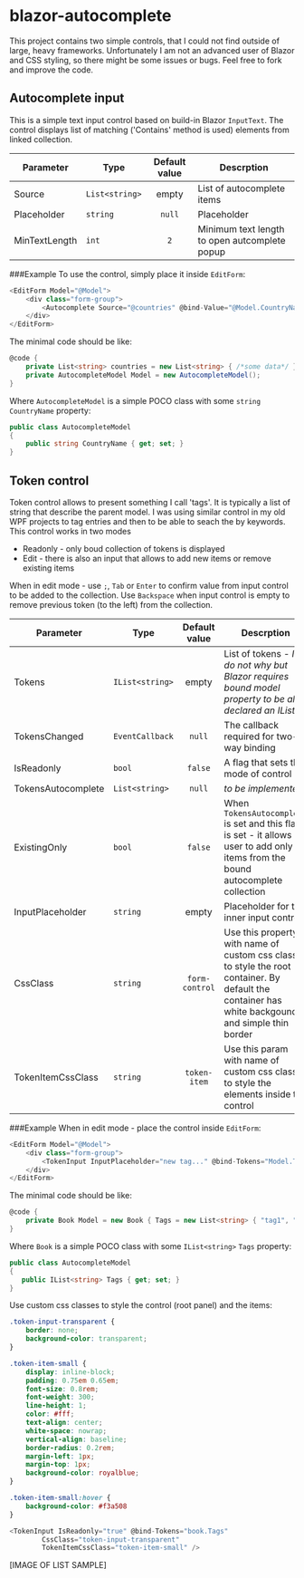 # blazor-autocomplete
This project contains two simple controls, that I could not find outside of large, heavy frameworks.
Unfortunately I am not an advanced user of Blazor and CSS styling, so there might be some issues or bugs. Feel free to fork and improve the code. 

## Autocomplete input 
This is a simple text input control based on build-in Blazor `InputText`. The control displays list of matching ('Contains' method is used) elements from linked collection.

| Parameter     | Type | Default value | Descrption  |
| ------------- | -----|:-------------:| ------------|
| Source      | `List<string>` | empty | List of autocomplete items |
| Placeholder | `string` | `null` | Placeholder |
| MinTextLength | `int` | `2` | Minimum text length to open autcomplete popup |

###Example
To use the control, simply place it inside `EditForm`:
```csharp
<EditForm Model="@Model">
    <div class="form-group">
        <Autocomplete Source="@countries" @bind-Value="@Model.CountryName" class="form-control"/>
    </div>
</EditForm>
```
The minimal code should be like:
```csharp
@code {
    private List<string> countries = new List<string> { /*some data*/ }
    private AutocompleteModel Model = new AutocompleteModel();
}
```
Where `AutocompleteModel` is a simple POCO class with some `string` `CountryName` property:
```csharp
public class AutocompleteModel
{
    public string CountryName { get; set; }
}
```

## Token control
Token control allows to present something I call 'tags'. It is typically a list of string that describe the parent model. I was using similar control in my old WPF projects to tag entries and then to be able to seach the by keywords.
This control works in two modes
* Readonly - only boud collection of tokens is displayed
* Edit - there is also an input that allows to add new items or remove existing items

When in edit mode - use `;`, `Tab` or `Enter` to confirm value from input control to be added to the collection. Use `Backspace` when input control is empty to remove previous token (to the left) from the collection.


| Parameter     | Type | Default value | Descrption  |
| ------------- | -----|:-------------:| ------------|
| Tokens      | `IList<string>` | empty | List of tokens - _I do not why but Blazor requires bound model property to be also declared an IList<string>_ |
| TokensChanged | `EventCallback` | `null` | The callback required for two-way binding |
| IsReadonly | `bool` | `false` | A flag that sets the mode of control |
|TokensAutocomplete|`List<string>`|`null`|_to be implemented_|
| ExistingOnly|`bool`|`false`| When `TokensAutocomplete` is set and this flag is set - it allows user to add only items from the bound autocomplete collection|
|InputPlaceholder|`string`|empty|Placeholder for the inner input control|
|CssClass|`string`|`form-control`|Use this property with name of custom css class to style the root container. By default the container has white backgound and simple thin border|
|TokenItemCssClass|`string`|`token-item`|Use this param with name of custom css class to style the elements inside the control|

###Example
When in edit mode - place the control inside `EditForm`:
```csharp
<EditForm Model="@Model">
    <div class="form-group">
        <TokenInput InputPlaceholder="new tag..." @bind-Tokens="Model.Tags" />
    </div>
</EditForm>
```
The minimal code should be like:
```csharp
@code {
    private Book Model = new Book { Tags = new List<string> { "tag1", "tag2" } }
}
```
Where `Book` is a simple POCO class with some `IList<string>` `Tags` property:
```csharp
public class AutocompleteModel
{
   public IList<string> Tags { get; set; }
}
```
Use custom css classes to style the control (root panel) and the items:
```css
.token-input-transparent {
    border: none;
    background-color: transparent;
}

.token-item-small {
    display: inline-block;
    padding: 0.75em 0.65em;
    font-size: 0.8rem;
    font-weight: 300;
    line-height: 1;
    color: #fff;
    text-align: center;
    white-space: nowrap;
    vertical-align: baseline;
    border-radius: 0.2rem;
    margin-left: 1px;
    margin-top: 1px;
    background-color: royalblue;
}

.token-item-small:hover {
    background-color: #f3a508
}
```

```csharp
<TokenInput IsReadonly="true" @bind-Tokens="book.Tags"
        CssClass="token-input-transparent"
        TokenItemCssClass="token-item-small" />
```

[IMAGE OF LIST SAMPLE]